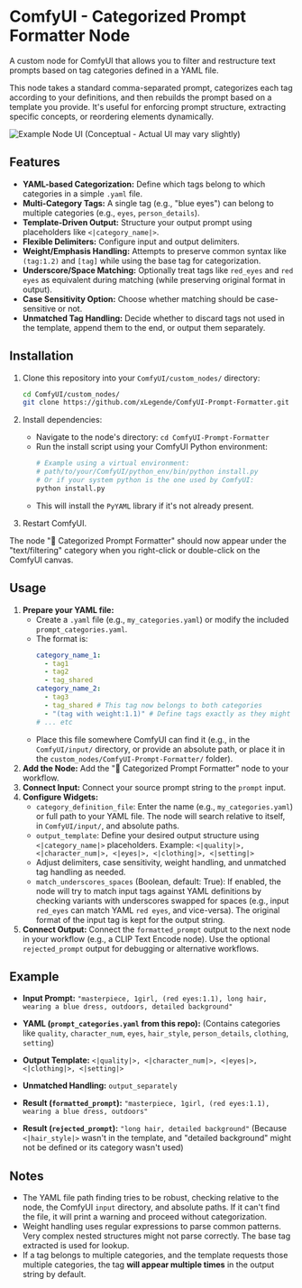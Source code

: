 # ComfyUI - Categorized Prompt Formatter Node

A custom node for ComfyUI that allows you to filter and restructure text prompts based on tag categories defined in a YAML file.

This node takes a standard comma-separated prompt, categorizes each tag according to your definitions, and then rebuilds the prompt based on a template you provide. It's useful for enforcing prompt structure, extracting specific concepts, or reordering elements dynamically.

![Example Node UI (Conceptual - Actual UI may vary slightly)](placeholder_image.png)

## Features

*   **YAML-based Categorization:** Define which tags belong to which categories in a simple `.yaml` file.
*   **Multi-Category Tags:** A single tag (e.g., "blue eyes") can belong to multiple categories (e.g., `eyes`, `person_details`).
*   **Template-Driven Output:** Structure your output prompt using placeholders like `<|category_name|>`.
*   **Flexible Delimiters:** Configure input and output delimiters.
*   **Weight/Emphasis Handling:** Attempts to preserve common syntax like `(tag:1.2)` and `[tag]` while using the base tag for categorization.
*   **Underscore/Space Matching:** Optionally treat tags like `red_eyes` and `red eyes` as equivalent during matching (while preserving original format in output).
*   **Case Sensitivity Option:** Choose whether matching should be case-sensitive or not.
*   **Unmatched Tag Handling:** Decide whether to discard tags not used in the template, append them to the end, or output them separately.

## Installation

1.  Clone this repository into your `ComfyUI/custom_nodes/` directory:
    ```bash
    cd ComfyUI/custom_nodes/
    git clone https://github.com/xLegende/ComfyUI-Prompt-Formatter.git
    ```
	
2.  Install dependencies:
    *   Navigate to the node's directory: `cd ComfyUI-Prompt-Formatter`
    *   Run the install script using your ComfyUI Python environment:
        ```bash
        # Example using a virtual environment:
        # path/to/your/ComfyUI/python_env/bin/python install.py
        # Or if your system python is the one used by ComfyUI:
        python install.py
        ```
    *   This will install the `PyYAML` library if it's not already present.
3.  Restart ComfyUI.

The node "📝 Categorized Prompt Formatter" should now appear under the "text/filtering" category when you right-click or double-click on the ComfyUI canvas.

## Usage

1.  **Prepare your YAML file:**
    *   Create a `.yaml` file (e.g., `my_categories.yaml`) or modify the included `prompt_categories.yaml`.
    *   The format is:
        ```yaml
        category_name_1:
          - tag1
          - tag2
          - tag_shared
        category_name_2:
          - tag3
          - tag_shared # This tag now belongs to both categories
          - "(tag with weight:1.1)" # Define tags exactly as they might appear
        # ... etc
        ```
    *   Place this file somewhere ComfyUI can find it (e.g., in the `ComfyUI/input/` directory, or provide an absolute path, or place it in the `custom_nodes/ComfyUI-Prompt-Formatter/` folder).
2.  **Add the Node:** Add the "📝 Categorized Prompt Formatter" node to your workflow.
3.  **Connect Input:** Connect your source prompt string to the `prompt` input.
4.  **Configure Widgets:**
    *   `category_definition_file`: Enter the name (e.g., `my_categories.yaml`) or full path to your YAML file. The node will search relative to itself, in `ComfyUI/input/`, and absolute paths.
    *   `output_template`: Define your desired output structure using `<|category_name|>` placeholders. Example: `<|quality|>, <|character_num|>, <|eyes|>, <|clothing|>, <|setting|>`
    *   Adjust delimiters, case sensitivity, weight handling, and unmatched tag handling as needed.
	*   `match_underscores_spaces` (Boolean, default: True): If enabled, the node will try to match input tags against YAML definitions by checking variants with underscores swapped for spaces (e.g., input `red_eyes` can match YAML `red eyes`, and vice-versa). The original format of the input tag is kept for the output string.
5.  **Connect Output:** Connect the `formatted_prompt` output to the next node in your workflow (e.g., a CLIP Text Encode node). Use the optional `rejected_prompt` output for debugging or alternative workflows.

## Example

*   **Input Prompt:** `"masterpiece, 1girl, (red eyes:1.1), long hair, wearing a blue dress, outdoors, detailed background"`
*   **YAML (`prompt_categories.yaml` from this repo):** (Contains categories like `quality`, `character_num`, `eyes`, `hair_style`, `person_details`, `clothing`, `setting`)
*   **Output Template:** `<|quality|>, <|character_num|>, <|eyes|>, <|clothing|>, <|setting|>`
*   **Unmatched Handling:** `output_separately`

*   **Result (`formatted_prompt`):** `"masterpiece, 1girl, (red eyes:1.1), wearing a blue dress, outdoors"`
*   **Result (`rejected_prompt`):** `"long hair, detailed background"` (Because `<|hair_style|>` wasn't in the template, and "detailed background" might not be defined or its category wasn't used)

## Notes

*   The YAML file path finding tries to be robust, checking relative to the node, the ComfyUI `input` directory, and absolute paths. If it can't find the file, it will print a warning and proceed without categorization.
*   Weight handling uses regular expressions to parse common patterns. Very complex nested structures might not parse correctly. The base tag extracted is used for lookup.
*   If a tag belongs to multiple categories, and the template requests those multiple categories, the tag **will appear multiple times** in the output string by default.
